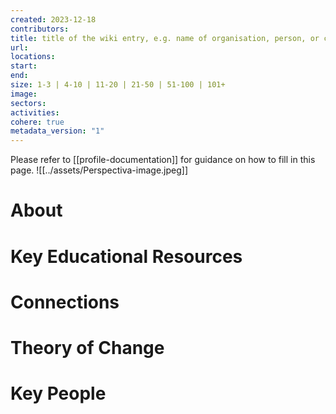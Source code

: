 ```yaml
---
created: 2023-12-18
contributors: 
title: title of the wiki entry, e.g. name of organisation, person, or concept
url: 
locations: 
start: 
end: 
size: 1-3 | 4-10 | 11-20 | 21-50 | 51-100 | 101+
image: 
sectors: 
activities: 
cohere: true
metadata_version: "1"
---
```

Please refer to [[profile-documentation]] for guidance on how to fill in this page.
![[../assets/Perspectiva-image.jpeg]]
# About

# Key Educational Resources

# Connections

# Theory of Change

# Key People



